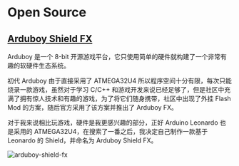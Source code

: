 # Open Source

## [Arduboy Shield FX](https://github.com/BG6TNB/Arduboy-Shield-FX)

Arduboy 是一个 8-bit 开源游戏平台，它只使用简单的硬件就构建了一个非常有趣的软硬件生态系统。

初代 Arduboy 由于直接采用了 ATMEGA32U4 所以程序空间十分有限，每次只能烧录一款游戏，虽然对于学习 C/C++ 和游戏开发来说已经足够了，但是社区中充满了拥有惊人技术和有趣的游戏，为了将它们随身携带，社区中出现了外挂 Flash Mod 的方案，随后官方采用了该方案并推出了 Arduboy FX。

对于我来说相比玩游戏，硬件是我更感兴趣的部分，正好 Arduino Leonardo 也是采用的 ATMEGA32U4，在搜索了一番之后，我决定自己制作一款基于 Leonardo 的 Shield，并命名为 Arduboy Shield FX。

![arduboy-shield-fx](/images/arduboy-shield-fx.jpg)
